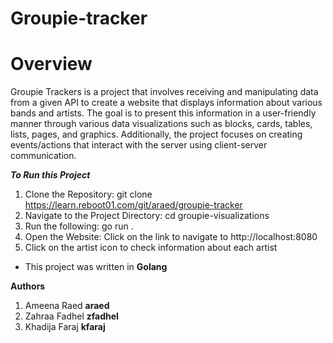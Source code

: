 # Groupie-tracker

# Overview
Groupie Trackers is a project that involves receiving and manipulating data from a given API to create a website that displays information about various bands and artists. The goal is to present this information in a user-friendly manner through various data visualizations such as blocks, cards, tables, lists, pages, and graphics. Additionally, the project focuses on creating events/actions that interact with the server using client-server communication.


_**To Run this Project**_
1. Clone the Repository: git clone https://learn.reboot01.com/git/araed/groupie-tracker
2. Navigate to the Project Directory: cd groupie-visualizations
3. Run the following: go run .
4. Open the Website: Click on the link to navigate to http://localhost:8080
5. Click on the artist icon to check information about each artist

- This project was written in **Golang**

**Authors**
1. Ameena Raed **araed**
2. Zahraa Fadhel **zfadhel**
3. Khadija Faraj **kfaraj**


